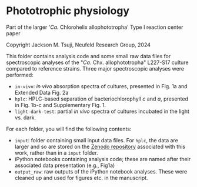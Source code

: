 # Phototrophic physiology
Part of the larger '_Ca._ Chlorohelix allophototropha' Type I reaction center paper

Copyright Jackson M. Tsuji, Neufeld Research Group, 2024

This folder contains analysis code and some small raw data files for spectroscopic analyses of the 
"_Ca_. Chx. allophototropha" L227-S17 culture compared to reference strains. Three major spectroscopic 
analyses were performed:

- `in-vivo`: _in vivo_ absorption spectra of cultures, presented in Fig. 1a and Extended Data Fig. 2a
- `hplc`: HPLC-based separation of bacteriochlorophyll _c_ and _a_, presented in Fig. 1b-c and Supplementary Fig. 1.
- `light-dark-test`: partial _in vivo_ spectra of cultures incubated in the light vs. dark.

For each folder, you will find the following contents:
- `input`: folder containing small input data files. For `hplc`, the data are larger and so are stored on the 
[Zenodo repository](https://zenodo.org/doi/10.5281/zenodo.3930110) associated with this work, rather than in a
`input` folder.
- iPython notebooks containing analysis code; these are named after their associated data presentation (e.g., Fig1a)
- `output_raw`: raw outputs of the iPython notebook analyses. These were cleaned up and used for figures etc. in the 
manuscript.
